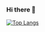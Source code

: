 ### Hi there 👋

[![Top Langs](https://github-readme-stats.vercel.app/api/top-langs/?username=vascofaraujo&layout=compact)](https://github.com/anuraghazra/github-readme-stats)

<!--
**vascofaraujo/vascofaraujo** is a ✨ _special_ ✨ repository because its `README.md` (this file) appears on your GitHub profile.

Here are some ideas to get you started:

- 🔭 I’m currently working on ...
- 🌱 I’m currently learning ...
- 👯 I’m looking to collaborate on ...
- 🤔 I’m looking for help with ...
- 💬 Ask me about ...
- 📫 How to reach me: ...
- 😄 Pronouns: ...
- ⚡ Fun fact: ...
-->
